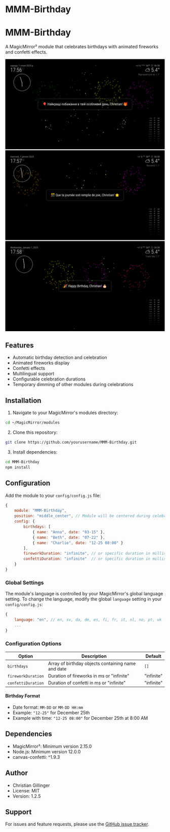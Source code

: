 # MMM-Birthday

# MMM-Birthday

A MagicMirror² module that celebrates birthdays with animated fireworks and confetti effects.

![Ukrainian Birthday Celebration Screenshot](screenshots/birthday.png)
![French Birthday Celebration Screenshot](screenshots/birthday_french.png)
![Englsih Birthday Celebration Screenshot](screenshots/birthday_en.png)

## Features

- Automatic birthday detection and celebration
- Animated fireworks display
- Confetti effects
- Multilingual support
- Configurable celebration durations
- Temporary dimming of other modules during celebrations

## Installation

1. Navigate to your MagicMirror's modules directory:
```bash
cd ~/MagicMirror/modules
```

2. Clone this repository:
```bash
git clone https://github.com/yourusername/MMM-Birthday.git
```

3. Install dependencies:
```bash
cd MMM-Birthday
npm install
```

## Configuration

Add the module to your `config/config.js` file:

```javascript
{
    module: "MMM-Birthday",
    position: "middle_center", // Module will be centered during celebrations
    config: {
        birthdays: [
            { name: "Anna", date: "03-15" },
            { name: "Beth", date: "07-22" },
            { name: "Charlie", date: "12-25 08:00" }
        ],
        fireworkDuration: "infinite", // or specific duration in milliseconds
        confettiDuration: "infinite"  // or specific duration in milliseconds
    }
}
```

### Global Settings

The module's language is controlled by your MagicMirror's global language setting. To change the language, modify the global `language` setting in your `config/config.js`:

```javascript
{
    language: "en", // en, sv, da, de, es, fi, fr, it, nl, no, pt, uk
    ...
}
```

### Configuration Options

| Option | Description | Default |
|--------|-------------|---------|
| `birthdays` | Array of birthday objects containing name and date | `[]` |
| `fireworkDuration` | Duration of fireworks in ms or "infinite" | "infinite" |
| `confettiDuration` | Duration of confetti in ms or "infinite" | "infinite" |

#### Birthday Format
- Date format: `MM-DD` or `MM-DD HH:mm`
- Example: `"12-25"` for December 25th
- Example with time: `"12-25 08:00"` for December 25th at 8:00 AM

## Dependencies

- MagicMirror²: Minimum version 2.15.0
- Node.js: Minimum version 12.0.0
- canvas-confetti: ^1.9.3

## Author

- Christian Gillinger
- License: MIT
- Version: 1.2.5

## Support

For issues and feature requests, please use the [GitHub issue tracker](https://github.com/yourusername/MMM-Birthday/issues).
